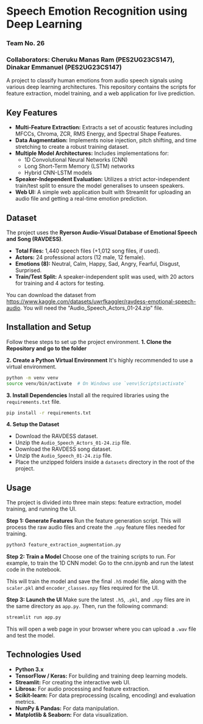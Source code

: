 # Speech Emotion Recognition using Deep Learning
###  Team No. 26
###  Collaborators: Cheruku Manas Ram (PES2UG23CS147), Dinakar Emmanuel (PES2UG23CS147)

A project to classify human emotions from audio speech signals using various deep learning architectures. This repository contains the scripts for feature extraction, model training, and a web application for live prediction.

## Key Features

- **Multi-Feature Extraction:** Extracts a set of acoustic features including MFCCs, Chroma, ZCR, RMS Energy, and Spectral Shape Features.
- **Data Augmentation:** Implements noise injection, pitch shifting, and time stretching to create a robust training dataset.
- **Multiple Model Architectures:** Includes implementations for:
    - 1D Convolutional Neural Networks (CNN)
    - Long Short-Term Memory (LSTM) networks
    - Hybrid CNN-LSTM models
- **Speaker-Independent Evaluation:** Utilizes a strict actor-independent train/test split to ensure the model generalises to unseen speakers.
- **Web UI:** A simple web application built with Streamlit for uploading an audio file and getting a real-time emotion prediction.

## Dataset

The project uses the **Ryerson Audio-Visual Database of Emotional Speech and Song (RAVDESS)**.

- **Total Files:** 1,440 speech files (+1,012 song files, if used).
- **Actors:** 24 professional actors (12 male, 12 female).
- **Emotions (8):** Neutral, Calm, Happy, Sad, Angry, Fearful, Disgust, Surprised.
- **Train/Test Split:** A speaker-independent split was used, with 20 actors for training and 4 actors for testing.

You can download the dataset from https://www.kaggle.com/datasets/uwrfkaggler/ravdess-emotional-speech-audio. You will need the "Audio_Speech_Actors_01-24.zip" file.

## Installation and Setup

Follow these steps to set up the project environment.
**1. Clone the Repository and go to the folder**

**2. Create a Python Virtual Environment**
It's highly recommended to use a virtual environment.
```bash
python -m venv venv
source venv/bin/activate  # On Windows use `venv\Scripts\activate`
```

**3. Install Dependencies**
Install all the required libraries using the `requirements.txt` file.
```bash
pip install -r requirements.txt
```

**4. Setup the Dataset**
- Download the RAVDESS dataset.
- Unzip the `Audio_Speech_Actors_01-24.zip` file.
- Download the RAVDESS song dataset.
- Unzip the `Audio_Speech_01-24.zip` file.
- Place the unzipped folders inside a `datasets` directory in the root of the project.

## Usage

The project is divided into three main steps: feature extraction, model training, and running the UI.

**Step 1: Generate Features**
Run the feature generation script. This will process the raw audio files and create the `.npy` feature files needed for training.
```bash
python3 feature_extraction_augmentation.py
```

**Step 2: Train a Model**
Choose one of the training scripts to run. For example, to train the 1D CNN model:
Go to the cnn.ipynb and run the latest code in the notebook. 

This will train the model and save the final `.h5` model file, along with the `scaler.pkl` and `encoder_classes.npy` files required for the UI.

**Step 3: Launch the UI**
Make sure the latest `.h5`, `.pkl`, and `.npy` files are in the same directory as `app.py`. Then, run the following command:
```bash
streamlit run app.py
```
This will open a web page in your browser where you can upload a `.wav` file and test the model.

## Technologies Used

- **Python 3.x**
- **TensorFlow / Keras:** For building and training deep learning models.
- **Streamlit:** For creating the interactive web UI.
- **Librosa:** For audio processing and feature extraction.
- **Scikit-learn:** For data preprocessing (scaling, encoding) and evaluation metrics.
- **NumPy & Pandas:** For data manipulation.
- **Matplotlib & Seaborn:** For data visualization.
